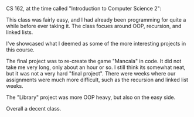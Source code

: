 CS 162, at the time called "Introduction to Computer Science 2":

This class was fairly easy, and I had already been programming for quite a while
before ever taking it. The class focues around OOP, recursion, and linked lists.

I've showcased what I deemed as some of the more interesting projects in this course.

The final project was to re-create the game "Mancala" in code. It did not take me
very long, only about an hour or so. I still think its somewhat neat, but it
was not a very hard "final project". There were weeks where our assignments
were much more difficult, such as the recursion and linked list weeks.

The "Library" project was more OOP heavy, but also on the easy side.

Overall a decent class. 